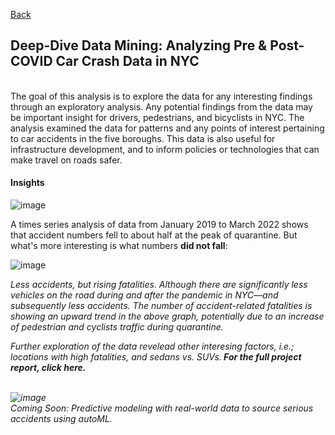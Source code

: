 [Back](https://zenjen-devs.github.io)

## Deep-Dive Data Mining: Analyzing Pre & Post-COVID Car Crash Data in NYC
<br>
The goal of this analysis is to explore the data for any interesting findings through an exploratory analysis. Any potential findings from the data may be important insight for drivers, pedestrians, and bicyclists in NYC. The analysis examined the data for patterns and any points of interest pertaining to car accidents in the five boroughs. This data is also useful for infrastructure development, and to inform policies or technologies that can make travel on roads safer.

#### Insights

![image](https://user-images.githubusercontent.com/84609216/178160896-f2e439e0-2677-4d1b-96b6-56f35c1d574a.png)

A times series analysis of data from January 2019 to March 2022 shows that accident numbers fell to about half at the peak of quarantine. But what's more interesting is what numbers <b> did not fall</b>: <br>

![image](https://user-images.githubusercontent.com/84609216/178161094-70986a9c-9036-4115-a868-de93b4fb7321.png)

<i>Less accidents, but rising fatalities<i>. Although there are significantly less vehicles on the road during and after the pandemic in NYC—and subsequently less accidents. The number of accident-related fatalities is showing an upward trend in the above graph, potentially due to an increase of pedestrian and cyclists traffic during quarantine. <br>
  
Further exploration of the data revelead other interesing factors, i.e.; locations with high fatalities, and sedans vs. SUVs.<b> For the full project report, click here. </b>
<br>
  <br>
  
  ![image](https://user-images.githubusercontent.com/84609216/178176439-7813c41a-73d6-4e58-87af-a06cea9cf8df.png)  <br>
<i>Coming Soon</i>: Predictive modeling with real-world data to source serious accidents using autoML.
